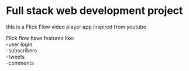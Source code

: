 # Full stack web development project

this is a Flick Flow video player app inspired from youtube 

Flick flow  have features like:  
    -user login   
    -subscribers  
    -tweets  
    -comments  


